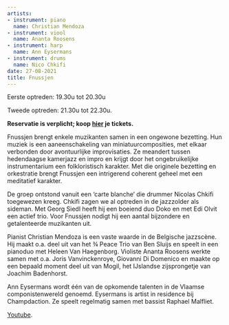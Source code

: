 ```yaml
---
artists:
- instrument: piano
  name: Christian Mendoza
- instrument: viool
  name: Ananta Roosens
- instrument: harp
  name: Ann Eysermans
- instrument: drums
  name: Nico Chkifi
date: 27-08-2021
title: Fnussjen
---
```

Eerste optreden: 19.30u tot 20.30u 

Tweede optreden: 21.30u tot 22.30u. 

**Reservatie is verplicht; 
koop [hier](https://ticketshop.ticketmatic.com/mechelen/jazzzolder) je tickets.** 

Fnussjen brengt enkele muzikanten samen in een ongewone bezetting. Hun muziek is een aaneenschakeling 
van miniatuurcomposities, met elkaar verbonden door avontuurlijke improvisaties. Ze meandert tussen 
hedendaagse kamerjazz en impro en krijgt door het ongebruikelijke instrumentarium een folkloristisch 
karakter. Met die originele bezetting en orkestratie brengt Fnussjen een intrigerend coherent geheel 
met een meditatief karakter. 

De groep ontstond vanuit een ‘carte blanche’ die drummer Nicolas Chkifi toegewezen kreeg. Chkifi zagen 
we al optreden in de jazzzolder als sideman. Met Georg Siedl heeft hij een boeiend duo Doko en met Edi 
Olvit een actief trio. Voor Fnussjen nodigt hij een aantal bijzondere en getalenteerde muzikanten uit. 

Pianist Christian Mendoza is een vaste waarde in de Belgische jazzscène. Hij maakt o.a. deel uit van het ¾ Peace 
Trio van Ben Sluijs en speelt in een pianoduo met Heleen Van Haegenborg. Violiste Ananta Roosens werkte samen
met o.a. Joris Vanvinckenroye, Giovanni Di Domenico en maakte op een bepaald moment deel uit van Mogil, het 
IJslandse zijsprongetje van Joachim Badenhorst. 

Ann Eysermans wordt één van de opkomende talenten in de Vlaamse componistenwereld genoemd. Eysermans is 
artist in residence bij Champdaction. Ze speelt regelmatig samen met bassist Raphael Malfliet.

[Youtube](https://www.youtube.com/watch?v=XM8YIeTb31U).